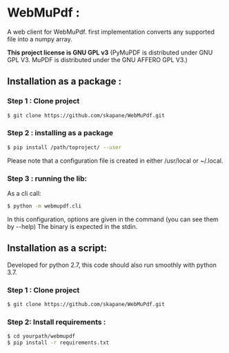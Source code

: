 # WebMuPdf :

A web client for WebMuPdf.
first implementation converts any supported file into a numpy array.


**This project license is GNU GPL v3** (PyMuPDF is distributed under GNU GPL V3. MuPDF is distributed under the GNU AFFERO GPL V3.)

## Installation as a package :
### Step 1 : Clone project
```bash
$ git clone https://github.com/skapane/WebMuPdf.git
```

### Step 2 : installing as a package
```bash
$ pip install /path/toproject/ --user
```

Please note that a configuration file is created in either /usr/local or ~/.local.
### Step 3 : running the lib:

As a cli call:
```bash
$ python -m webmupdf.cli 
```
In this configuration, options are given in the command (you can see them by --help)
The binary is expected in the stdin.

## Installation as a script:

Developed for python 2.7, this code should also run smoothly with python 3.7.

### Step 1 : Clone project
```bash
$ git clone https://github.com/skapane/WebMuPdf.git
```

### Step 2: Install requirements :
```bash
$ cd yourpath/webmupdf
$ pip install -r requirements.txt
```


